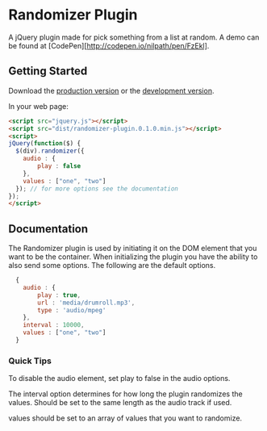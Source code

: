 # Randomizer Plugin

A jQuery plugin made for pick something from a list at random. A demo can be found at [CodePen][http://codepen.io/nilpath/pen/FzEkl].

## Getting Started
Download the [production version][min] or the [development version][max].

[min]: https://raw.github.com/nilpath/jQuery-Randomizer/master/dist/randomizer-plugin.0.1.0.min.js
[max]: https://raw.github.com/nilpath/jQuery-Randomizer/master/dist/randomizer-plugin.0.1.0.js

In your web page:

```html
<script src="jquery.js"></script>
<script src="dist/randomizer-plugin.0.1.0.min.js"></script>
<script>
jQuery(function($) {
  $(div).randomizer({
    audio : {
    	play : false
    },
    values : ["one", "two"]
  }); // for more options see the documentation 
});
</script>
```

## Documentation

The Randomizer plugin is used by initiating it on the DOM element that you want to be the container. When initializing the plugin you have the ability to also send some options. The following are the default options.

```javascript
  {
  	audio : {
  		play : true,
  		url : 'media/drumroll.mp3',
  		type : 'audio/mpeg'
  	},
  	interval : 10000,
  	values : ["one", "two"]
  }
```

### Quick Tips

To disable the audio element, set play to false in the audio options.

The interval option determines for how long the plugin randomizes the values. Should be set to the same length as the audio track if used.

values should be set to an array of values that you want to randomize.

